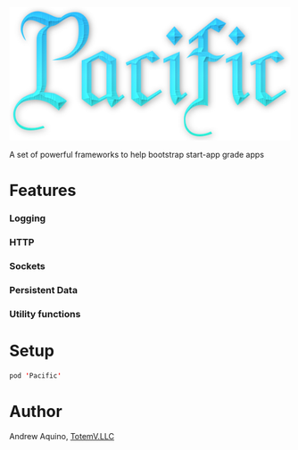 
![GitHub Logo](pacific-logo.png)

A set of powerful frameworks to help bootstrap start-app grade apps

# Features

### Logging
### HTTP
### Sockets
### Persistent Data
### Utility functions

# Setup

``` Swift
pod 'Pacific'
```

# Author
Andrew Aquino, [TotemV.LLC](http://totemv.com/)
